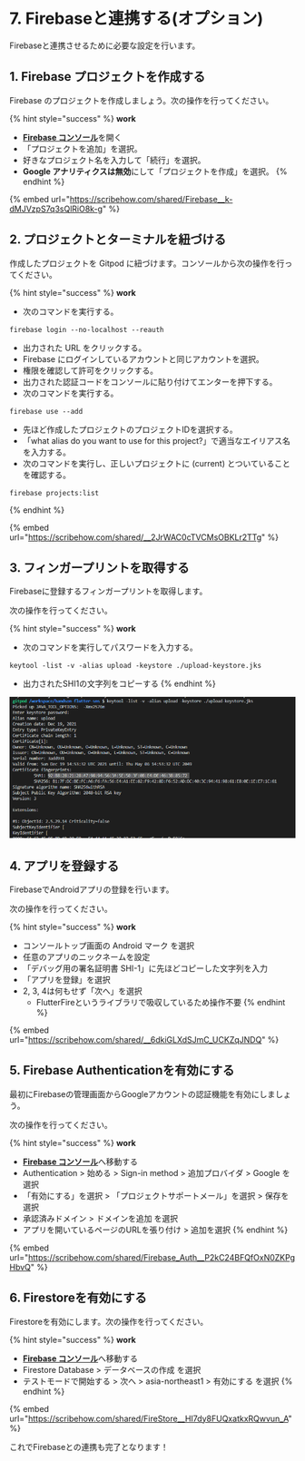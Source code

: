 # 7. Firebaseと連携する(オプション)

Firebaseと連携させるために必要な設定を行います。

## 1. Firebase プロジェクトを作成する

Firebase のプロジェクトを作成しましょう。次の操作を行ってください。

{% hint style="success" %}
**work**

* [**Firebase コンソール**](https://console.firebase.google.com)を開く
* 「プロジェクトを追加」を選択。
* 好きなプロジェクト名を入力して「続行」を選択。
* **Google アナリティクスは無効**にして「プロジェクトを作成」を選択。
{% endhint %}

{% embed url="https://scribehow.com/shared/Firebase__k-dMJVzpS7q3sQlRiO8k-g" %}

## 2. プロジェクトとターミナルを紐づける

作成したプロジェクトを Gitpod に紐づけます。コンソールから次の操作を行ってください。

{% hint style="success" %}
**work**

* 次のコマンドを実行する。

```
firebase login --no-localhost --reauth
```

* 出力された URL をクリックする。
* Firebase にログインしているアカウントと同じアカウントを選択。
* 権限を確認して許可をクリックする。
* 出力された認証コードをコンソールに貼り付けてエンターを押下する。
* 次のコマンドを実行する。

```
firebase use --add
```

* 先ほど作成したプロジェクトのプロジェクトIDを選択する。
* 「what alias do you want to use for this project?」で適当なエイリアス名を入力する。
* 次のコマンドを実行し、正しいプロジェクトに (current) とついていることを確認する。

```
firebase projects:list
```
{% endhint %}

{% embed url="https://scribehow.com/shared/__2JrWAC0cTVCMsOBKLr2TTg" %}

## 3. フィンガープリントを取得する

Firebaseに登録するフィンガープリントを取得します。

次の操作を行ってください。

{% hint style="success" %}
**work**

* 次のコマンドを実行してパスワードを入力する。

```
keytool -list -v -alias upload -keystore ./upload-keystore.jks
```

* 出力されたSHI1の文字列をコピーする
{% endhint %}

![](<.gitbook/assets/image (7).png>)

## 4. アプリを登録する

FirebaseでAndroidアプリの登録を行います。

次の操作を行ってください。

{% hint style="success" %}
**work**

* コンソールトップ画面の Android マーク を選択
* 任意のアプリのニックネームを設定
* 「デバッグ用の署名証明書 SHI-1」に先ほどコピーした文字列を入力
* 「アプリを登録」を選択
* 2, 3, 4は何もせず「次へ」を選択
  * FlutterFireというライブラリで吸収しているため操作不要
{% endhint %}

{% embed url="https://scribehow.com/shared/__6dkiGLXdSJmC_UCKZqJNDQ" %}

## 5. Firebase Authenticationを有効にする

最初にFirebaseの管理画面からGoogleアカウントの認証機能を有効にしましょう。

次の操作を行ってください。

{% hint style="success" %}
**work**

* [**Firebase コンソール**](https://console.firebase.google.com)へ移動する
* Authentication > 始める > Sign-in method > 追加プロバイダ > Google を選択
* 「有効にする」を選択 > 「プロジェクトサポートメール」を選択 > 保存を選択
* 承認済みドメイン > ドメインを追加 を選択
* アプリを開いているページのURLを張り付け > 追加を選択
{% endhint %}

{% embed url="https://scribehow.com/shared/Firebase_Auth__P2kC24BFQfOxN0ZKPgHbvQ" %}

## 6. Firestoreを有効にする

Firestoreを有効にします。次の操作を行ってください。

{% hint style="success" %}
**work**

* [**Firebase コンソール**](https://console.firebase.google.com)へ移動する
* Firestore Database > データベースの作成 を選択
* テストモードで開始する > 次へ > asia-northeast1 > 有効にする を選択
{% endhint %}

{% embed url="https://scribehow.com/shared/FireStore__HI7dy8FUQxatkxRQwvun_A" %}

これでFirebaseとの連携も完了となります！
